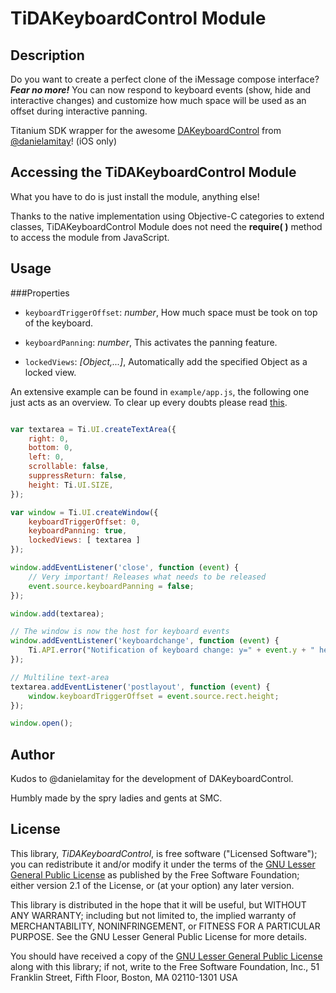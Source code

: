# TiDAKeyboardControl Module

## Description

Do you want to create a perfect clone of the iMessage compose interface? ***Fear no more!*** You can now respond to keyboard events (show, hide and interactive changes) and customize how much space will be used as an offset during interactive panning.

Titanium SDK wrapper for the awesome [DAKeyboardControl][dakc] from [@danielamitay][da]! (iOS only)

## Accessing the TiDAKeyboardControl Module

What you have to do is just install the module, anything else!

Thanks to the native implementation using Objective-C categories to extend classes, TiDAKeyboardControl Module does not need the **require( )** method to access the module from JavaScript.


## Usage

###Properties
- ``keyboardTriggerOffset``: *number*, 
How much space must be took on top of the keyboard.

- ``keyboardPanning``: *number*, This activates the panning feature.
- ``lockedViews``: *[Object,...]*, Automatically add the specified Object as a locked view.


An extensive example can be found in `example/app.js`, the following one just acts as an overview.
To clear up every doubts please read [this](../example/README.md).


```js

var textarea = Ti.UI.createTextArea({
	right: 0,
	bottom: 0,
	left: 0,
	scrollable: false,
	suppressReturn: false,
	height: Ti.UI.SIZE,
});

var window = Ti.UI.createWindow({
	keyboardTriggerOffset: 0,
	keyboardPanning: true,
	lockedViews: [ textarea ]
});

window.addEventListener('close', function (event) {
	// Very important! Releases what needs to be released
	event.source.keyboardPanning = false;
});

window.add(textarea);

// The window is now the host for keyboard events
window.addEventListener('keyboardchange', function (event) {
	Ti.API.error("Notification of keyboard change: y=" + event.y + " height="+event.height);
});

// Multiline text-area
textarea.addEventListener('postlayout', function (event) {
	window.keyboardTriggerOffset = event.source.rect.height;
});

window.open();
```


## Author

Kudos to @danielamitay for the development of DAKeyboardControl.

Humbly made by the spry ladies and gents at SMC.


[dakc]: https://github.com/danielamitay/DAKeyboardControl
[da]: http://danielamitay.com


## License

This library, *TiDAKeyboardControl*, is free software ("Licensed Software"); you can
redistribute it and/or modify it under the terms of the [GNU Lesser General
Public License](http://www.gnu.org/licenses/lgpl-2.1.html) as published by the
Free Software Foundation; either version 2.1 of the License, or (at your
option) any later version.

This library is distributed in the hope that it will be useful, but WITHOUT ANY
WARRANTY; including but not limited to, the implied warranty of MERCHANTABILITY,
NONINFRINGEMENT, or FITNESS FOR A PARTICULAR PURPOSE. See the GNU Lesser General
Public License for more details.

You should have received a copy of the [GNU Lesser General Public
License](http://www.gnu.org/licenses/lgpl-2.1.html) along with this library; if
not, write to the Free Software Foundation, Inc., 51 Franklin Street, Fifth
Floor, Boston, MA 02110-1301 USA


